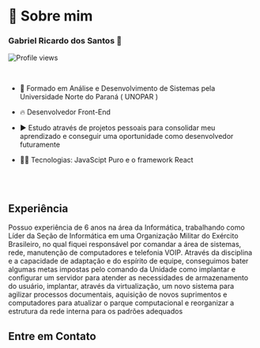 # 🚀 Sobre mim

### Gabriel Ricardo dos Santos 👋
<p align="left"> <img src="https://komarev.com/ghpvc/?username=gabrielrdevo&color=blue" alt="Profile views" /> </p>
<br>

- 🔭 Formado em Análise e Desenvolvimento de Sistemas pela Universidade Norte do Paraná ( UNOPAR ) 

- 🔥 Desenvolvedor Front-End 

- ▶️ Estudo através de projetos pessoais para consolidar meu aprendizado e conseguir uma oportunidade como desenvolvedor futuramente 

- 👨‍💻 Tecnologias: JavaScipt Puro e o framework React 

<br><br>

## Experiência
Possuo experiência de 6 anos na área da Informática, trabalhando como Líder da Seção de Informática em uma Organização Militar do Exército Brasileiro, no qual fiquei responsável por comandar a área de sistemas, rede, manutenção de computadores e telefonia VOIP. Através da disciplina e a capacidade de adaptação e do espírito de equipe, conseguimos bater algumas metas impostas pelo comando da Unidade como implantar e configurar um servidor para atender as necessidades de armazenamento do usuário, implantar, através da virtualização, um novo sistema para agilizar processos documentais, aquisição de novos suprimentos e computadores para atualizar o parque computacional e reorganizar a estrutura da rede interna para os padrões adequados

   
## Entre em Contato






